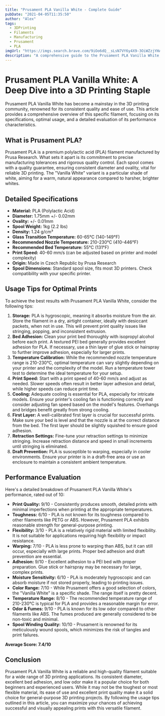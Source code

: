 ```yaml
---
title: "Prusament PLA Vanilla White - Complete Guide"
pubDate: "2021-04-05T11:35:50"
author: "Alex"
tags:
  - 3DPrinting
  - Filaments
  - Manufacturing
  - Prusament
  - PLA
imgUrl: "https://imgs.search.brave.com/9iOo6dQ__sLsN7VY6y4X9-3OiWZzjYHAeu-1I1ndxzM/rs:fit:860:0:0:0/g:ce/aHR0cHM6Ly9pbWFn/ZXMtbmEuc3NsLWlt/YWdlcy1hbWF6b24u/Y29tL2ltYWdlcy9J/LzQxYTZ6b0Z0NCtM/LmpwZw"
description: "A comprehensive guide to the Prusament PLA Vanilla White, covering specifications, usage tips, and comparisons with similar products."
---
```


# Prusament PLA Vanilla White: A Deep Dive into a 3D Printing Staple

Prusament PLA Vanilla White has become a mainstay in the 3D printing community, renowned for its consistent quality and ease of use. This article provides a comprehensive overview of this specific filament, focusing on its specifications, optimal usage, and a detailed evaluation of its performance characteristics.

## What is Prusament PLA?

Prusament PLA is a premium polylactic acid (PLA) filament manufactured by Prusa Research. What sets it apart is its commitment to precise manufacturing tolerances and rigorous quality control. Each spool comes with a quality guarantee, ensuring consistent diameter and ovality, vital for reliable 3D printing. The "Vanilla White" variant is a particular shade of white, aiming for a warm, natural appearance compared to harsher, brighter whites.

## Detailed Specifications

*   **Material:** PLA (Polylactic Acid)
*   **Diameter:** 1.75mm +/- 0.02mm
*   **Ovality:** +/- 0.01mm
*   **Spool Weight:** 1kg (2.2 lbs)
*   **Density:** 1.24 g/cm³
*   **Glass Transition Temperature:** 60-65°C (140-149°F)
*   **Recommended Nozzle Temperature:** 210-230°C (410-446°F)
*   **Recommended Bed Temperature:** 55°C (131°F)
*   **Print Speed:** 40-60 mm/s (can be adjusted based on printer and model complexity)
*   **Origin:** Made in Czech Republic by Prusa Research
*   **Spool Dimensions:** Standard spool size, fits most 3D printers. Check compatibility with your specific printer.

## Usage Tips for Optimal Prints

To achieve the best results with Prusament PLA Vanilla White, consider the following tips:

1.  **Storage:** PLA is hygroscopic, meaning it absorbs moisture from the air. Store the filament in a dry, airtight container, ideally with desiccant packets, when not in use. This will prevent print quality issues like stringing, popping, and inconsistent extrusion.
2.  **Bed Adhesion:** Clean your print bed thoroughly with isopropyl alcohol before each print. A textured PEI bed generally provides excellent adhesion for PLA. If necessary, use a thin layer of glue stick or hairspray to further improve adhesion, especially for larger prints.
3.  **Temperature Calibration:** While the recommended nozzle temperature range is 210-230°C, optimal temperature can vary slightly depending on your printer and the complexity of the model. Run a temperature tower test to determine the ideal temperature for your setup.
4.  **Print Speed:** Start with a print speed of 40-60 mm/s and adjust as needed. Slower speeds often result in better layer adhesion and detail, while higher speeds can reduce print time.
5.  **Cooling:** Adequate cooling is essential for PLA, especially for intricate models. Ensure your printer's cooling fan is functioning correctly and consider adjusting fan speed based on the model's features. Overhangs and bridges benefit greatly from strong cooling.
6.  **First Layer:** A well-calibrated first layer is crucial for successful prints. Make sure your bed is level and that the nozzle is at the correct distance from the bed. The first layer should be slightly squished to ensure good adhesion.
7.  **Retraction Settings:** Fine-tune your retraction settings to minimize stringing. Increase retraction distance and speed in small increments until stringing is eliminated.
8.  **Draft Prevention:** PLA is susceptible to warping, especially in cooler environments. Ensure your printer is in a draft-free area or use an enclosure to maintain a consistent ambient temperature.

## Performance Evaluation

Here's a detailed breakdown of Prusament PLA Vanilla White's performance, rated out of 10:

*   **Print Quality:** 9/10 - Consistently produces smooth, detailed prints with minimal imperfections when printing at the appropriate temperatures.
*   **Toughness:** 6/10 - PLA is not known for its toughness compared to other filaments like PETG or ABS. However, Prusament PLA exhibits reasonable strength for general-purpose printing.
*   **Flexibility:** 3/10 - PLA is a relatively rigid material with limited flexibility. It is not suitable for applications requiring high flexibility or impact resistance.
*   **Warping:** 7/10 - PLA is less prone to warping than ABS, but it can still occur, especially with large prints. Proper bed adhesion and draft prevention are essential.
*   **Adhesion:** 9/10 - Excellent adhesion to a PEI bed with proper preparation. Glue stick or hairspray may be necessary for large, complex prints.
*   **Moisture Sensitivity:** 6/10 - PLA is moderately hygroscopic and can absorb moisture if not stored properly, leading to printing issues.
*   **Color Range:** 7/10 - While Prusament offers a good selection of colors, the "Vanilla White" is a specific shade. The range itself is pretty decent.
*   **Temperature Range:** 8/10 - The recommended temperature range of 210-230°C is typical for PLA and provides a reasonable margin for error.
*   **Odor & Fumes:** 9/10 - PLA is known for its low odor compared to other filaments like ABS. The fumes produced are generally considered to be non-toxic and minimal.
*   **Spool Winding Quality:** 10/10 - Prusament is renowned for its meticulously wound spools, which minimizes the risk of tangles and print failures.

**Average Score: 7.4/10**

## Conclusion

Prusament PLA Vanilla White is a reliable and high-quality filament suitable for a wide range of 3D printing applications. Its consistent diameter, excellent bed adhesion, and low odor make it a popular choice for both beginners and experienced users. While it may not be the toughest or most flexible material, its ease of use and excellent print quality make it a solid choice for general-purpose 3D printing projects. By following the usage tips outlined in this article, you can maximize your chances of achieving successful and visually appealing prints with this versatile filament.
